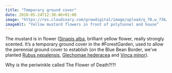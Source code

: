 ```yaml
---
title: "Temporary ground cover"
date: 2018-05-24T12:30:46+01:00
image: "https://res.cloudinary.com/growdigital/image/upload/q_70,w_736/v1544130518/mustard-28428275198.jpg"
imageAlt: "Yellow mustard flowers in front of polytunnel and house"
---
```


The mustard is in flower ([Sinapis alba](https://www.pfaf.org/user/plant.aspx?LatinName=Sinapis+alba), brilliant yellow flower, really strongly scented. It’s a temporary ground cover in the #ForestGarden, used to allow the perennial ground cover to establish (on the Blue Bean Border, we’ve planted [Rubus nepalensis](https://www.pfaf.org/user/plant.aspx?latinname=rubus+nepalensis), [Glechomae hederacea](https://www.pfaf.org/user/Plant.aspx?LatinName=Glechoma+hederacea) and [Vinca minor](https://www.pfaf.org/user/plant.aspx?latinname=Vinca+minor)).

Why _is_ the periwinkle called The Flower of Death?!?!
